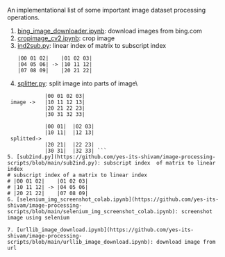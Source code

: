 An implementational list of some important image dataset processing operations.

1. [bing_image_downloader.ipynb](https://github.com/yes-its-shivam/image-processing-scripts/blob/main/bing_image_downloader.ipynb): download images from bing.com
2. [cropimage_cv2.ipynb](https://github.com/yes-its-shivam/image-processing-scripts/blob/main/cropimage_cv2.ipynb): crop image
3. [ind2sub.py](https://github.com/yes-its-shivam/image-processing-scripts/blob/main/ind2sub.py): linear index  of matrix to subscript index
    ```linear index of a matrix to subscript index
    |00 01 02|    |01 02 03| 
    |04 05 06| -> |10 11 12|
    |07 08 09|    |20 21 22|

4. [splitter.py](https://github.com/yes-its-shivam/image-processing-scripts/blob/main/splitter.py): split image into parts of image\
  ```split image into smaller segments of images 
              |00 01 02 03| 
   image ->   |10 11 12 13| 
              |20 21 22 23|    
              |30 31 32 33|

              |00 01|  |02 03|
              |10 11|  |12 13|
   splitted-> 
              |20 21|  |22 23|
              |30 31|  |32 33| ```
5. [sub2ind.py](https://github.com/yes-its-shivam/image-processing-scripts/blob/main/sub2ind.py): subscript index  of matrix to linear index
  # subscript index of a matrix to linear index
  # |00 01 02|    |01 02 03|
  # |10 11 12| -> |04 05 06|
  # |20 21 22|    |07 08 09|
6. [selenium_img_screenshot_colab.ipynb](https://github.com/yes-its-shivam/image-processing-scripts/blob/main/selenium_img_screenshot_colab.ipynb): screenshot image using selenium

7. [urllib_image_download.ipynb](https://github.com/yes-its-shivam/image-processing-scripts/blob/main/urllib_image_download.ipynb): download image from url

